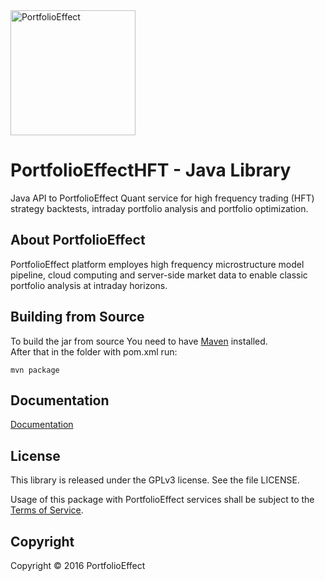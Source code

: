 <a href="https://www.portfolioeffect.com/">
  <img width="200" src="https://www.portfolioeffect.com/img/logo/portfolioeffect-logo-full-200-950.png" alt="PortfolioEffect">
</a>

# PortfolioEffectHFT - Java Library 

Java API to PortfolioEffect Quant service for high frequency trading (HFT) strategy backtests, intraday portfolio 
analysis and portfolio optimization.

## About PortfolioEffect

PortfolioEffect platform employes high frequency microstructure model pipeline, cloud computing and server-side 
market data to enable classic portfolio analysis at intraday horizons.

## Building from Source
To build the jar from source  You need to have [Maven][maven] installed.  
After that in the folder with pom.xml run:

	mvn package

## Documentation


[Documentation][doc]

## License

This library is released under the GPLv3 license. See the file LICENSE.

Usage of this package with PortfolioEffect services shall be subject to the [Terms of Service][PortfolioEffect Terms].

## Copyright

Copyright &copy; 2016 PortfolioEffect

[PortfolioEffect Terms]: https://www.portfolioeffect.com/docs/terms
[doc]: https://github.com/PortfolioEffect/PE-HFT-Java/tree/master/doc/manual.pdf
[maven]: https://maven.apache.org/
